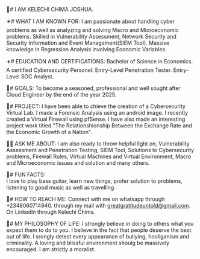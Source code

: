 🥀# I AM KELECHI CHIMA JOSHUA.



✴️# WHAT I AM KNOWN FOR:
I am passionate about handling cyber problems as well as analyzing and solving Macro and Microeconomic problems.
Skilled in Vulnerability Assessment, Network Security and Security Information and Event Management(SIEM Tool).
Massive knowledge in Regression Analysis involving Economic Variables.



✈️# EDUCATION AND CERTIFICATIONS: 
Bachelor of Science in Economics.
A certified Cybersecurity Personel:
Entry-Level Penetration Tester.
Entry-Level SOC Analyst.



👼# GOALS: 
To become a seasoned, professional and well sought after Cloud Engineer by the end of the year 2025.



🦋# PROJECT: 
I have been able to chieve the creation of a Cybersecurity Virtual Lab.
I made a Forensic Analysis using an android image.
I recently created a Virtual Firewall using pfSense.
I have also made an interesting project work titled "The Relationshionship Between the Exchange Rate and the Economic Growth of a Nation".



🧑‍🚀 ASK ME ABOUT: 
I am also ready to throw helpful light on, Vulnerability Assessment and Penetration Testing, SIEM Tool, Solutions to Cybersecurity problems, Firewall Rules, Virtual Machines and Virtual Environment, Macro and Microeconomic issues and solution and many others.



💌# FUN FACTS:  
I love to play bass guitar, learn new things, profer solution to problems, listening to good music as well as travelling.



📱# HOW TO REACH ME: 
Connect with me on whatsapp through +2348060714940.
through my mail with greatgratitudeuntold@gmail.com.
On Linkedln through Kelechi Chima.



🏩# MY PHILOSOPHY OF LIFE: 
I strongly believe in doing to others what you expect them to do to you.
I believe in the fact that people deserve the best out of life.
I srongly detest every appearance of bullying, hooliganism and criminality.
A loving and blissful environment shoulg be massively encouraged.
I am strictly a moralist.



